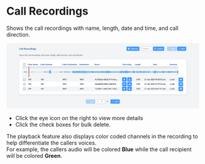 # Call Recordings

Shows the call recordings with name, length, date and time, and call
direction.

![image](../_static/images/applications/call_recordings/fusionpbx_call_recordings1.png)

-   Click the eye icon on the right to view more details
-   Click the check boxes for bulk delete.

The playback feature also displays color coded channels in the recording to help differentiate the callers voices.   
For example, the callers audio will be colored **Blue** while the call recipient will be colored **Green**.

